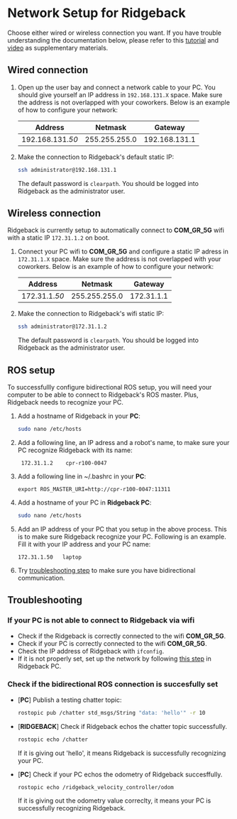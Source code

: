 # Network Setup for Ridgeback

Choose either wired or wireless connection you want. If you have trouble understanding the documentation below, please refer to this [tutorial](http://www.clearpathrobotics.com/assets/guides/melodic/ridgeback/network.html) and [video](https://youtu.be/YMG6DWEqv5g) as supplementary materials.

## Wired connection

1.  Open up the user bay and connect a network cable to your PC. You should give yourself an IP address in `192.168.131.X` space. Make sure the address is not overlapped with your coworkers. Below is an example of how to configure your network:

	|  Address           | Netmask         | Gateway         |
	|  :---------------: | :-------------: | :-------------: |
	|  192.168.131.*50*  |  255.255.255.0  |  192.168.131.1  |

3. Make the connection to Ridgeback's default static IP:
	```sh
	ssh administrator@192.168.131.1
	```
	The default password is `clearpath`. You should be logged into Ridgeback as the administrator user.

## Wireless connection

Ridgeback is currently setup to automatically connect to **COM_GR_5G** wifi with a static IP `172.31.1.2` on boot. 

1. Connect your PC wifi to **COM_GR_5G** and configure a static IP adress in `172.31.1.X` space. Make sure the address is not overlapped with your coworkers. Below is an example of how to configure your network:

	|  Address        | Netmask         | Gateway      |
	|  :------------: | :-------------: | :----------: |
	|  172.31.1.*50*  |  255.255.255.0  |  172.31.1.1  |

2. Make the connection to Ridgeback's wifi static IP:
	```sh
	ssh administrator@172.31.1.2
	```
	The default password is `clearpath`. You should be logged into Ridgeback as the administrator user.

## ROS setup

To successfullly configure bidirectional ROS setup, you will need your computer to be able to connect to Ridgeback's ROS master. Plus, Ridgeback needs to recognize your PC.

1. Add a hostname of Ridgeback in your **PC**:
	```sh
	sudo nano /etc/hosts
	```
2.  Add a following line, an IP adress and a robot's name, to make sure your PC recognize Ridgeback with its name:	
   
      `` 
      172.31.1.2    cpr-r100-0047 
      ``

3.  Add a following line in ~/.bashrc in your **PC**:
	
    ``
    export ROS_MASTER_URI=http://cpr-r100-0047:11311
    ``

4. Add a hostname of your PC in **Ridgeback PC**:
	```sh
	sudo nano /etc/hosts
	```
5.  Add an IP address of your PC that you setup in the above process. This is to make sure Ridgeback recognize your PC. Following is an example. Fill it with your IP address and your PC name: 
    
      ``
      172.31.1.50   laptop
      ``

6. Try [troubleshooting step](./NetworkSetup.md#troubleshooting) to make sure you have bidirectional communication.

## Troubleshooting

### If your PC is not able to connect to Ridgeback via wifi

- Check if the Ridgeback is correctly connected to the wifi **COM_GR_5G**.
- Check if your PC is correctly connected to the wifi **COM_GR_5G**.
- Check the IP address of Ridgeback with `ifconfig`. 
- If it is not properly set, set up the network by following [this step](./StartFromScratch.md#wifi-setup) in Ridgeback PC.

### Check if the bidirectional ROS connection is succesfully set

- [**PC**] Publish a testing chatter topic:
	```sh
	rostopic pub /chatter std_msgs/String "data: 'hello'" -r 10
	```
	
- [**RIDGEBACK**] Check if Ridgeback echos the chatter topic successfully.
	```sh
	rostopic echo /chatter
	```
	If it is giving out 'hello', it means Ridgeback is successfully recognizing your PC.
	
- [**PC**] Check if your PC echos the odometry of Ridgeback succesffully.
	```sh
	rostopic echo /ridgeback_velocity_controller/odom
	```
	If it is giving out the odometry value correclty, it means your PC is successfully recognizing Ridgeback.
